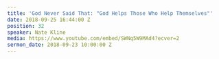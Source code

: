 ```yaml
---
title: 'God Never Said That: "God Helps Those Who Help Themselves"'
date: 2018-09-25 16:44:00 Z
position: 32
speaker: Nate Kline
media: https://www.youtube.com/embed/SWNq5W9MAd4?ecver=2
sermon_date: 2018-09-23 10:00:00 Z
---
```


